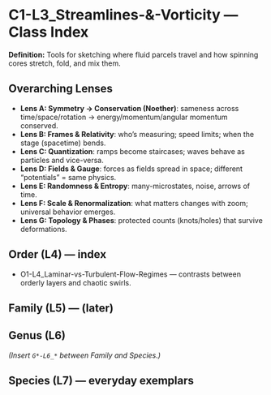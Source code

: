 # C1-L3_Streamlines-&-Vorticity — Class Index
**Definition:** Tools for sketching where fluid parcels travel and how spinning cores stretch, fold, and mix them.
## Overarching Lenses

- **Lens A: Symmetry -> Conservation (Noether)**: sameness across time/space/rotation → energy/momentum/angular momentum conserved.
- **Lens B: Frames & Relativity**: who’s measuring; speed limits; when the stage (spacetime) bends.
- **Lens C: Quantization**: ramps become staircases; waves behave as particles and vice-versa.
- **Lens D: Fields & Gauge**: forces as fields spread in space; different “potentials” = same physics.
- **Lens E: Randomness & Entropy**: many-microstates, noise, arrows of time.
- **Lens F: Scale & Renormalization**: what matters changes with zoom; universal behavior emerges.
- **Lens G: Topology & Phases**: protected counts (knots/holes) that survive deformations.

## Order (L4) — index
- O1-L4_Laminar-vs-Turbulent-Flow-Regimes — contrasts between orderly layers and chaotic swirls.

## Family (L5) — (later)
## Genus (L6)
_(Insert `G*-L6_*` between Family and Species.)_
## Species (L7) — everyday exemplars
